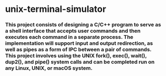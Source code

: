 # unix-terminal-simulator

### This project consists of designing a C/C++ program to serve as a shell interface that accepts user commands and then executes each command in a separate process. The implementation will support input and output redirection, as well as pipes as a form of IPC between a pair of commands. This project involves using the UNIX fork(), exec(), wait(), dup2(), and pipe() system calls and can be completed run on any Linux, UNIX, or macOS system.
